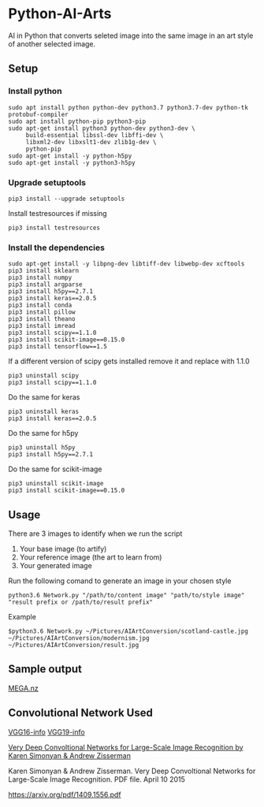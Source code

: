 # Python-AI-Arts
AI in Python that converts seleted image into the same image in an art style of another selected image.

## Setup
### Install python
```
sudo apt install python python-dev python3.7 python3.7-dev python-tk protobuf-compiler 
sudo apt install python-pip python3-pip 
sudo apt-get install python3 python-dev python3-dev \
     build-essential libssl-dev libffi-dev \
     libxml2-dev libxslt1-dev zlib1g-dev \
     python-pip
sudo apt-get install -y python-h5py
sudo apt-get install -y python3-h5py
```
### Upgrade setuptools
```
pip3 install --upgrade setuptools
```
Install testresources if missing
```
pip3 install testresources
```
### Install the dependencies
```
sudo apt-get install -y libpng-dev libtiff-dev libwebp-dev xcftools
pip3 install sklearn
pip3 install numpy
pip3 install argparse
pip3 install h5py==2.7.1
pip3 install keras==2.0.5
pip3 install conda
pip3 install pillow
pip3 install theano
pip3 install imread
pip3 install scipy==1.1.0
pip3 install scikit-image==0.15.0
pip3 install tensorflow==1.5
```
If a different version of scipy gets installed remove it and replace with 1.1.0
```
pip3 uninstall scipy
pip3 install scipy==1.1.0
```
Do the same for keras
```
pip3 uninstall keras
pip3 install keras==2.0.5
```
Do the same for h5py
```
pip3 uninstall h5py
pip3 install h5py==2.7.1
```
Do the same for scikit-image
```
pip3 uninstall scikit-image
pip3 install scikit-image==0.15.0
```
## Usage

There are 3 images to identify when we run the script

1. Your base image (to artify)
2. Your reference image (the art to learn from)
3. Your generated image

Run the following comand to generate an image in your chosen style
```
python3.6 Network.py "/path/to/content image" "path/to/style image" "result prefix or /path/to/result prefix"
```
Example
```
$python3.6 Network.py ~/Pictures/AIArtConversion/scotland-castle.jpg ~/Pictures/AIArtConversion/modernism.jpg ~/Pictures/AIArtConversion/result.jpg
```
## Sample output
[MEGA.nz](https://mega.nz/#F!f9tTQKrI!QWYYvLEzRpvd8Mjn5Jt9iw)

## Convolutional Network Used
[VGG16-info](https://www.mathworks.com/help/deeplearning/ref/vgg16.html)
[VGG19-info](https://www.mathworks.com/help/deeplearning/ref/vgg19.html)

[Very Deep Convoltional Networks for Large-Scale Image Recognition by Karen Simonyan & Andrew Zisserman](https://arxiv.org/pdf/1409.1556.pdf)

Karen Simonyan & Andrew Zisserman. Very Deep Convoltional Networks for Large-Scale Image Recognition. PDF file. April 10 2015

https://arxiv.org/pdf/1409.1556.pdf
